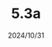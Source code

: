 ---
layout: gold_efficiency

title: 5.3a
date: 2024/10/31
description: Wild Rift Gold Efficiency of 5.3a (2 buffed, 2 nerfed items)
image: /assets/favicon512x512.png

permalink: /5.3a/
redirect_from: /
latest_version: true

data:
    refer_url: https://wildrift.leagueoflegends.com/en-us/news/game-updates/wild-rift-patch-notes-5-3a/
    refer_text: 5.3a
    items: items_5_3a
    stats: stats_5_3a

patch_note:
    statuses:
        buffed: "SERYLDA’S GRUDGE,MORTAL REMINDER"
        adjusted: ""
        nerfed: "TERMINUS,WIT’S END"
        new: ""
    excludes: ""
    compare:
        statuses: "buffed,adjusted,nerfed,new"
        items: items_5_3
        stats: stats_5_3
        item_prefix: 5.3
        force: "Serylda's Grudge:Serylda's Grudge (Last Whisper - lv1);Mortal Reminder:Mortal Reminder (Last Whisper - lv1)"
---